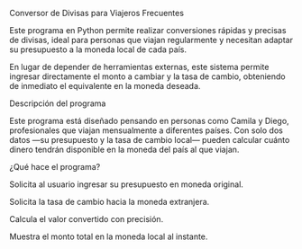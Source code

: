 Conversor de Divisas para Viajeros Frecuentes


Este programa en Python permite realizar conversiones rápidas y precisas de divisas, ideal para personas que viajan regularmente y necesitan adaptar su presupuesto a la moneda local de cada país.

En lugar de depender de herramientas externas, este sistema permite ingresar directamente el monto a cambiar y la tasa de cambio, obteniendo de inmediato el equivalente en la moneda deseada.


Descripción del programa


Este programa está diseñado pensando en personas como Camila y Diego, profesionales que viajan mensualmente a diferentes países. Con solo dos datos —su presupuesto y la tasa de cambio local— pueden calcular cuánto dinero tendrán disponible en la moneda del país al que viajan.




 ¿Qué hace el programa?
 
Solicita al usuario ingresar su presupuesto en moneda original.

Solicita la tasa de cambio hacia la moneda extranjera.

Calcula el valor convertido con precisión.

Muestra el monto total en la moneda local al instante.
